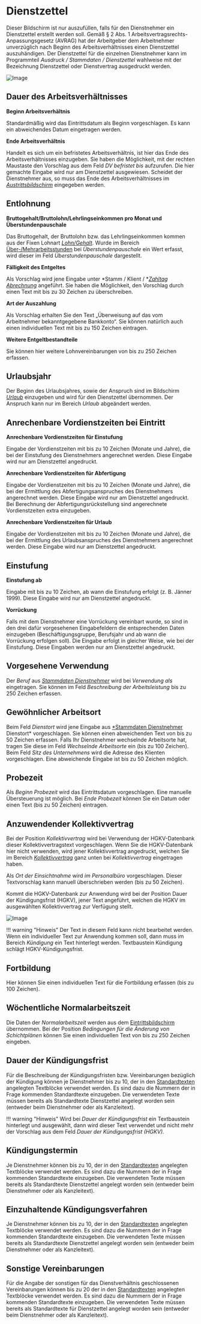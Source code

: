 # Dienstzettel

Dieser Bildschirm ist nur auszufüllen, falls für den Dienstnehmer ein Dienstzettel erstellt werden soll. Gemäß § 2 Abs. 1 Arbeitsvertragsrechts-Anpassungsgesetz (AVRAG) hat der Arbeitgeber dem Arbeitnehmer unverzüglich nach Beginn des Arbeitsverhältnisses einen Dienstzettel auszuhändigen. Der Dienstzettel für die einzelnen Dienstnehmer kann im Programmteil *Ausdruck / Stammdaten / Dienstzettel* wahlweise mit der Bezeichnung Dienstzettel oder Dienstvertrag ausgedruckt werden.

![Image](<img/image138.png>)

## Dauer des Arbeitsverhältnisses

**Beginn Arbeitsverhältnis**

Standardmäßig wird das Eintrittsdatum als Beginn vorgeschlagen. Es kann ein abweichendes Datum eingetragen werden.

**Ende Arbeitsverhältnis**

Handelt es sich um ein befristetes Arbeitsverhältnis, ist hier das Ende des Arbeitsverhältnisses einzugeben. Sie haben die Möglichkeit, mit der rechten Maustaste den Vorschlag aus dem Feld *DV befristet bis* aufzurufen. Die hier gemachte Eingabe wird nur am Dienstzettel ausgewiesen. Scheidet der Dienstnehmer aus, so muss das Ende des Arbeitsverhältnisses im [*Austrittsbildschirm*](../Abrechnungsbildschirme/Austritt.md) eingegeben werden.

## Entlohnung

**Bruttogehalt/Bruttolohn/Lehrlingseinkommen pro Monat und Überstundenpauschale**

Das Bruttogehalt, der Bruttolohn bzw. das Lehrlingseinkommen kommen aus der Fixen Lohnart [*Lohn/Gehalt*](../Abrechnungsbildschirme/Fixe_Lohnarten.md). Wurde im Bereich [Über-/Mehrarbeitsstunden](../Abrechnungsbildschirme/Ueber_und_Mehrarbeitsstunden.md) bei *Überstundenpauschale* ein Wert erfasst, wird dieser im Feld *Überstundenpauschale* dargestellt.

**Fälligkeit des Entgeltes**

Als Vorschlag wird jene Eingabe unter *Stamm / Klient / *[*Zahltag Abrechnung*](../Klientenstammdaten/Stammdaten%20Klient/Bank,%20Überweisung,%20Zahltag.md) angeführt. Sie haben die Möglichkeit, den Vorschlag durch einen Text mit bis zu 30 Zeichen zu überschreiben.

**Art der Auszahlung**

Als Vorschlag erhalten Sie den Text „Überweisung auf das vom Arbeitnehmer bekanntgegebene Bankkonto“. Sie können natürlich auch einen individuellen Text mit bis zu 150 Zeichen eintragen.

**Weitere Entgeltbestandteile**

Sie können hier weitere Lohnvereinbarungen von bis zu 250 Zeichen erfassen.

## Urlaubsjahr

Der Beginn des Urlaubsjahres, sowie der Anspruch sind im Bildschirm [*Urlaub*](../Abrechnungsbildschirme/Urlaub.md) einzugeben und wird für den Dienstzettel übernommen. Der Anspruch kann nur im Bereich *Urlaub* abgeändert werden.

## Anrechenbare Vordienstzeiten bei Eintritt

**Anrechenbare Vordienstzeiten für Einstufung**

Eingabe der Vordienstzeiten mit bis zu 10 Zeichen (Monate und Jahre), die bei der Einstufung des Dienstnehmers angerechnet werden. Diese Eingabe wird nur am Dienstzettel angedruckt.

**Anrechenbare Vordienstzeiten für Abfertigung**

Eingabe der Vordienstzeiten mit bis zu 10 Zeichen (Monate und Jahre), die bei der Ermittlung des Abfertigungsanspruches des Dienstnehmers angerechnet werden. Diese Eingabe wird nur am Dienstzettel angedruckt. Bei Berechnung der Abfertigungsrückstellung sind angerechnete Vordienstzeiten extra einzugeben.

**Anrechenbare Vordienstzeiten für Urlaub**

Eingabe der Vordienstzeiten mit bis zu 10 Zeichen (Monate und Jahre), die bei der Ermittlung des Urlaubsanspruches des Dienstnehmers angerechnet werden. Diese Eingabe wird nur am Dienstzettel angedruckt.

## Einstufung

**Einstufung ab**

Eingabe mit bis zu 10 Zeichen, ab wann die Einstufung erfolgt (z. B. Jänner 1999). Diese Eingabe wird nur am Dienstzettel angedruckt.

**Vorrückung**

Falls mit dem Dienstnehmer eine Vorrückung vereinbart wurde, so sind in den drei dafür vorgesehenen Eingabefeldern die entsprechenden Daten einzugeben (Beschäftigungsgruppe, Berufsjahr und ab wann die Vorrückung erfolgen soll). Die Eingabe erfolgt in gleicher Weise, wie bei der Einstufung. Diese Eingaben werden nur am Dienstzettel angedruckt.

## Vorgesehene Verwendung

Der *Beruf* aus [*Stammdaten Dienstnehmer*](../Abrechnungsbildschirme/Bauarbeiter_Urlaubs_und_Abfertigungskasse.md) wird bei *Verwendung als* eingetragen. Sie können im Feld *Beschreibung der Arbeitsleistung* bis zu 250 Zeichen erfassen.

## Gewöhnlicher Arbeitsort

Beim Feld *Dienstort* wird jene Eingabe aus [*Stammdaten Dienstnehmer](../Abrechnungsbildschirme/Stammdaten_Dienstnehmer.md) Dienstort* vorgeschlagen. Sie können einen abweichenden Text von bis zu 50 Zeichen erfassen. Falls Ihr Dienstnehmer wechselnde Arbeitsorte hat, tragen Sie diese im Feld *Wechselnde Arbeitsorte* ein (bis zu 100 Zeichen). Beim Feld *Sitz des Unternehmens* wird die Adresse des Klienten vorgeschlagen. Eine abweichende Eingabe ist bis zu 50 Zeichen möglich.

## Probezeit

Als *Beginn Probezeit* wird das Eintrittsdatum vorgeschlagen. Eine manuelle Übersteuerung ist möglich. Bei *Ende Probezeit* können Sie ein Datum oder einen Text (bis zu 50 Zeichen) eintragen.

## Anzuwendender Kollektivvertrag

Bei der Position *Kollektivvertrag* wird bei Verwendung der HGKV-Datenbank dieser Kollektivvertragstext vorgeschlagen. Wenn Sie die HGKV-Datenbank hier nicht verwenden, wird jener Kollektivvertrag angedruckt, welchen Sie im Bereich [*Kollektivvertrag*](../Abrechnungsbildschirme/Kollektivvertrag.md) ganz unten bei *Kollektivvertrag* eingetragen haben.

Als *Ort der Einsichtnahme* wird *im Personalbüro* vorgeschlagen. Dieser Textvorschlag kann manuell überschrieben werden (bis zu 50 Zeichen).

Kommt die HGKV-Datenbank zur Anwendung wird bei der Position Dauer der Kündigungsfrist (HGKV), jener Text angeführt, welchen die HGKV im ausgewählten Kollektivvertrag zur Verfügung stellt.

![Image](<img/image139.png>)

!!! warning "Hinweis"
    Der Text in diesem Feld kann nicht bearbeitet werden. Wenn ein individueller Text zur Anwendung kommen soll, dann muss im Bereich *Kündigung* ein Text hinterlegt werden. Textbaustein Kündigung schlägt HGKV-Kündigungsfrist.

## Fortbildung

Hier können Sie einen individuellen Text für die Fortbildung erfassen (bis zu 100 Zeichen).

## Wöchentliche Normalarbeitszeit

Die Daten der *Normalarbeitszeit* werden aus dem [Eintrittsbildschirm](../Abrechnungsbildschirme/Eintritt.md) übernommen. Bei der Position *Bedingungen für die Änderung von Schichtplänen* können Sie einen individuellen Text von bis zu 250 Zeichen eingeben.

## Dauer der Kündigungsfrist

Für die Beschreibung der Kündigungsfristen bzw. Vereinbarungen bezüglich der Kündigung können je Dienstnehmer bis zu 10, der in den [Standardtexten](../Kanzleitexte_und_Kanzleilohnkontenplaene.md) angelegten Textblöcke verwendet werden. Es sind dazu die Nummern der in Frage kommenden Standardtexte einzugeben. Die verwendeten Texte müssen bereits als Standardtexte Dienstzettel angelegt worden sein (entweder beim Dienstnehmer oder als Kanzleitext).

!!! warning "Hinweis"
    Wird bei *Dauer der Kündigungsfrist* ein Textbaustein hinterlegt und ausgewählt, dann wird dieser Text verwendet und nicht mehr der Vorschlag aus dem Feld *Dauer der Kündigungsfrist (HGKV).*

## Kündigungstermin

Je Dienstnehmer können bis zu 10, der in den [Standardtexten](../Kanzleitexte_und_Kanzleilohnkontenplaene.md) angelegten Textblöcke verwendet werden. Es sind dazu die Nummern der in Frage kommenden Standardtexte einzugeben. Die verwendeten Texte müssen bereits als Standardtexte Dienstzettel angelegt worden sein (entweder beim Dienstnehmer oder als Kanzleitext).

## Einzuhaltende Kündigungsverfahren

Je Dienstnehmer können bis zu 10, der in den [Standardtexten](../Kanzleitexte_und_Kanzleilohnkontenplaene.md) angelegten Textblöcke verwendet werden. Es sind dazu die Nummern der in Frage kommenden Standardtexte einzugeben. Die verwendeten Texte müssen bereits als Standardtexte Dienstzettel angelegt worden sein (entweder beim Dienstnehmer oder als Kanzleitext).

## Sonstige Vereinbarungen

Für die Angabe der sonstigen für das Dienstverhältnis geschlossenen Vereinbarungen können bis zu 20 der in den [Standardtexten](../Kanzleitexte_und_Kanzleilohnkontenplaene.md) angelegten Textblöcke verwendet werden. Es sind dazu die Nummern der in Frage kommenden Standardtexte einzugeben. Die verwendeten Texte müssen bereits als Standardtexte für Dienstzettel angelegt worden sein (entweder beim Dienstnehmer oder als Kanzleitext).
